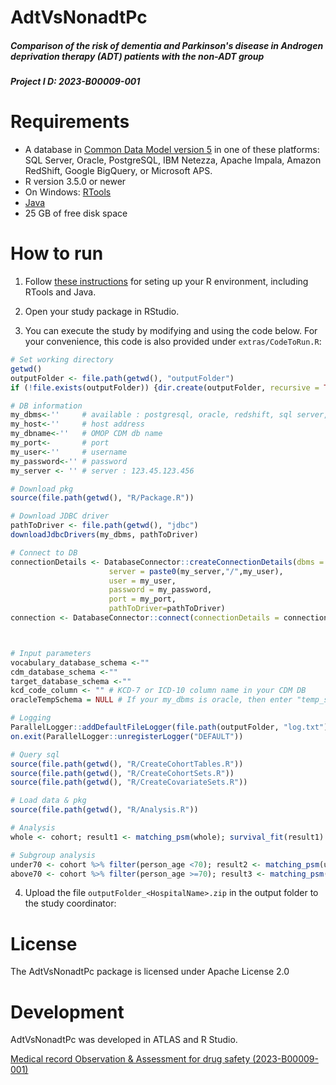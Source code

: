 AdtVsNonadtPc
==============================

##### Comparison of the risk of dementia and Parkinson's disease in Androgen deprivation therapy (ADT) patients with the non-ADT group
##### Project I  D: 2023-B00009-001



Requirements
============

- A database in [Common Data Model version 5](https://github.com/OHDSI/CommonDataModel) in one of these platforms: SQL Server, Oracle, PostgreSQL, IBM Netezza, Apache Impala, Amazon RedShift, Google BigQuery, or Microsoft APS.
- R version 3.5.0 or newer
- On Windows: [RTools](http://cran.r-project.org/bin/windows/Rtools/)
- [Java](http://java.com)
- 25 GB of free disk space

How to run
==========
1. Follow [these instructions](https://ohdsi.github.io/Hades/rSetup.html) for seting up your R environment, including RTools and Java. 

2. Open your study package in RStudio. 

3. You can execute the study by modifying and using the code below. For your convenience, this code is also provided under `extras/CodeToRun.R`:


```r
# Set working directory 
getwd()
outputFolder <- file.path(getwd(), "outputFolder")
if (!file.exists(outputFolder)) {dir.create(outputFolder, recursive = TRUE)}

# DB information
my_dbms<-''     # available : postgresql, oracle, redshift, sql server, pdw, netezza, bigquery, sqlite, sqlite extended, spark
my_host<-''     # host address
my_dbname<-''   # OMOP CDM db name
my_port<-       # port
my_user<-''     # username
my_password<-'' # password
my_server <- '' # server : 123.45.123.456

# Download pkg
source(file.path(getwd(), "R/Package.R"))

# Download JDBC driver
pathToDriver <- file.path(getwd(), "jdbc")
downloadJdbcDrivers(my_dbms, pathToDriver)

# Connect to DB
connectionDetails <- DatabaseConnector::createConnectionDetails(dbms = my_dbms,
					  server = paste0(my_server,"/",my_user),
					  user = my_user,
					  password = my_password,
					  port = my_port,
					  pathToDriver=pathToDriver)
connection <- DatabaseConnector::connect(connectionDetails = connectionDetails)



# Input parameters
vocabulary_database_schema <-""
cdm_database_schema <-""
target_database_schema <-""
kcd_code_column <- "" # KCD-7 or ICD-10 column name in your CDM DB
oracleTempSchema = NULL # If your my_dbms is oracle, then enter "temp_schema" to oracleTempSchema

# Logging
ParallelLogger::addDefaultFileLogger(file.path(outputFolder, "log.txt"))
on.exit(ParallelLogger::unregisterLogger("DEFAULT"))

# Query sql
source(file.path(getwd(), "R/CreateCohortTables.R"))
source(file.path(getwd(), "R/CreateCohortSets.R"))
source(file.path(getwd(), "R/CreateCovariateSets.R"))

# Load data & pkg 
source(file.path(getwd(), "R/Analysis.R"))

# Analysis 
whole <- cohort; result1 <- matching_psm(whole); survival_fit(result1)

# Subgroup analysis 
under70 <- cohort %>% filter(person_age <70); result2 <- matching_psm(under70); survival_fit(result2)
above70 <- cohort %>% filter(person_age >=70); result3 <- matching_psm(above70); survival_fit(result3)

```

4. Upload the file ```outputFolder_<HospitalName>.zip``` in the output folder to the study coordinator:

License
=======
The AdtVsNonadtPc package is licensed under Apache License 2.0

Development
===========
AdtVsNonadtPc was developed in ATLAS and R Studio.

[Medical record Observation & Assessment for drug safety (2023-B00009-001)](https://moa.drugsafe.or.kr/main) 


